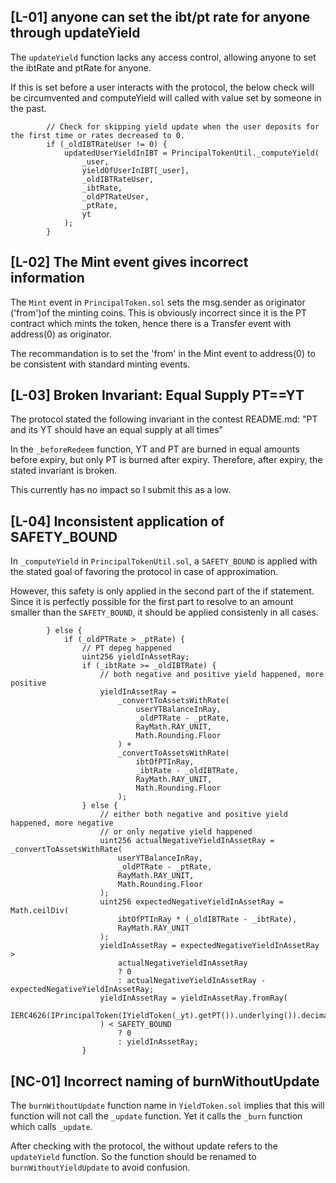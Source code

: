 ## [L-01] anyone can set the ibt/pt rate for anyone through updateYield

The `updateYield` function lacks any access control, allowing anyone to set the ibtRate and ptRate for anyone. 

If this is set before a user interacts with the protocol, the below check will be circumvented and computeYield will called with value set by someone in the past. 

```solidity 
        // Check for skipping yield update when the user deposits for the first time or rates decreased to 0.
        if (_oldIBTRateUser != 0) {
            updatedUserYieldInIBT = PrincipalTokenUtil._computeYield(
                _user,
                yieldOfUserInIBT[_user],
                _oldIBTRateUser,
                _ibtRate,
                _oldPTRateUser,
                _ptRate,
                yt
            );
        }
```

## [L-02] The Mint event gives incorrect information

The `Mint` event in `PrincipalToken.sol` sets the msg.sender as originator ('from')of the minting coins. This is obviously incorrect since it is the PT contract which mints the token, hence there is a Transfer event with address(0) as originator.

The recommandation is to set the 'from' in the Mint event to address(0) to be consistent with standard minting events. 

## [L-03] Broken Invariant: Equal Supply PT==YT

The protocol stated the following invariant in the contest README.md: "PT and its YT should have an equal supply at all times"

In the `_beforeRedeem` function, YT and PT are burned in equal amounts before expiry, but only PT is burned after expiry. 
Therefore, after expiry, the stated invariant is broken. 

This currently has no impact so I submit this as a low. 

## [L-04] Inconsistent application of SAFETY_BOUND

In `_computeYield` in `PrincipalTokenUtil.sol`, a `SAFETY_BOUND` is applied with the stated goal of favoring the protocol in case of approximation. 

However, this safety is only applied in the second part of the if statement. Since it is perfectly possible for the first part to resolve to an amount smaller than the `SAFETY_BOUND`, it should be applied consistenly in all cases. 

``` solidity
        } else {
            if (_oldPTRate > _ptRate) {
                // PT depeg happened
                uint256 yieldInAssetRay;
                if (_ibtRate >= _oldIBTRate) {
                    // both negative and positive yield happened, more positive
                    yieldInAssetRay =
                        _convertToAssetsWithRate(
                            userYTBalanceInRay,
                            _oldPTRate - _ptRate,
                            RayMath.RAY_UNIT,
                            Math.Rounding.Floor
                        ) +
                        _convertToAssetsWithRate(
                            ibtOfPTInRay,
                            _ibtRate - _oldIBTRate,
                            RayMath.RAY_UNIT,
                            Math.Rounding.Floor
                        );
                } else {
                    // either both negative and positive yield happened, more negative
                    // or only negative yield happened
                    uint256 actualNegativeYieldInAssetRay = _convertToAssetsWithRate(
                        userYTBalanceInRay,
                        _oldPTRate - _ptRate,
                        RayMath.RAY_UNIT,
                        Math.Rounding.Floor
                    );
                    uint256 expectedNegativeYieldInAssetRay = Math.ceilDiv(
                        ibtOfPTInRay * (_oldIBTRate - _ibtRate),
                        RayMath.RAY_UNIT
                    );
                    yieldInAssetRay = expectedNegativeYieldInAssetRay >
                        actualNegativeYieldInAssetRay
                        ? 0
                        : actualNegativeYieldInAssetRay - expectedNegativeYieldInAssetRay;
                    yieldInAssetRay = yieldInAssetRay.fromRay(
                        IERC4626(IPrincipalToken(IYieldToken(_yt).getPT()).underlying()).decimals()
                    ) < SAFETY_BOUND 
                        ? 0
                        : yieldInAssetRay;
                }

```

## [NC-01] Incorrect naming of burnWithoutUpdate

The `burnWithoutUpdate` function name in `YieldToken.sol` implies that this will function will not call the `_update` function. Yet it calls the `_burn` function which calls `_update`.  

After checking with the protocol, the without update refers to the `updateYield` function. So the function should be renamed to `burnWithoutYieldUpdate` to avoid confusion. 
 


